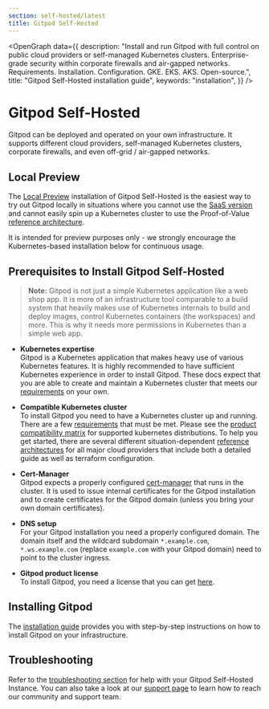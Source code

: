 ```yaml
---
section: self-hosted/latest
title: Gitpod Self-Hosted
---
```


<script context="module">
  export const prerender = true;
</script>
<script lang="ts">
  import OpenGraph from "$lib/components/open-graph.svelte";
</script>

<OpenGraph
data={{
    description:
      "Install and run Gitpod with full control on public cloud providers or self-managed Kubernetes clusters. Enterprise-grade security within corporate firewalls and air-gapped networks. Requirements. Installation. Configuration. GKE. EKS. AKS. Open-source.",
    title: "Gitpod Self-Hosted installation guide",
    keywords: "installation",
  }}
/>

# Gitpod Self-Hosted

Gitpod can be deployed and operated on your own infrastructure. It supports different cloud providers, self-managed Kubernetes clusters, corporate firewalls, and even off-grid / air-gapped networks.

## Local Preview

The [Local Preview](/docs/self-hosted/latest/local-preview) installation of Gitpod Self-Hosted is the easiest way to try out Gitpod locally in situations where you cannot use the [SaaS version](https://gitpod.io/workspaces/) and cannot easily spin up a Kubernetes cluster to use the Proof-of-Value [reference architecture](/docs/self-hosted/latest/reference-architecture).

It is intended for preview purposes only - we strongly encourage the Kubernetes-based installation below for continuous usage.

## Prerequisites to Install Gitpod Self-Hosted

> **Note:** Gitpod is not just a simple Kubernetes application like a web shop app. It is more of an infrastructure tool comparable to a build system that heavily makes use of Kubernetes internals to build and deploy images, control Kubernetes containers (the workspaces) and more. This is why it needs more permissions in Kubernetes than a simple web app.

- **Kubernetes expertise** <br />
  Gitpod is a Kubernetes application that makes heavy use of various Kubernetes features. It is highly recommended to have sufficient Kubernetes experience in order to install Gitpod. These docs expect that you are able to create and maintain a Kubernetes cluster that meets our [requirements](./latest/requirements) on your own.

- **Compatible Kubernetes cluster** <br />
  To install Gitpod you need to have a Kubernetes cluster up and running. There are a few [requirements](./latest/requirements) that must be met. Please see the [product compatibility matrix](../../../docs/references/product-compatibility-matrix?admin) for supported kubernetes distributions. To help you get started, there are several different situation-dependent [reference architectures](./latest/reference-architecture) for all major cloud providers that include both a detailed guide as well as terraform configuration.

- **Cert-Manager** <br />
  Gitpod expects a properly configured [cert-manager](https://cert-manager.io/) that runs in the cluster. It is used to issue internal certificates for the Gitpod installation and to create certificates for the Gitpod domain (unless you bring your own domain certificates).

- **DNS setup** <br />
  For your Gitpod installation you need a properly configured domain. The domain itself and the wildcard subdomain `*.example.com`, `*.ws.example.com` (replace `example.com` with your Gitpod domain) need to point to the cluster ingress.

- **Gitpod product license** <br />
  To install Gitpod, you need a license that you can get [here](/community-license).

## Installing Gitpod

The [installation guide](./latest/installing-gitpod) provides you with step-by-step instructions on how to install Gitpod on your infrastructure.

## Troubleshooting

Refer to the [troubleshooting section](./latest/troubleshooting) for help with your Gitpod Self-Hosted Instance. You can also take a look at our [support page](/support) to learn how to reach our community and support team.
